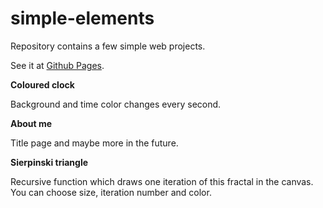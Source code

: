 # simple-elements
Repository contains a few simple web projects.

See it at [Github Pages](https://wojciech-pawlik.github.io/simple-elements).

**Coloured clock**

Background and time color changes every second.

**About me**

Title page and maybe more in the future.

**Sierpinski triangle**

Recursive function which draws one iteration of this fractal in the canvas. You can choose size, iteration number and color.
